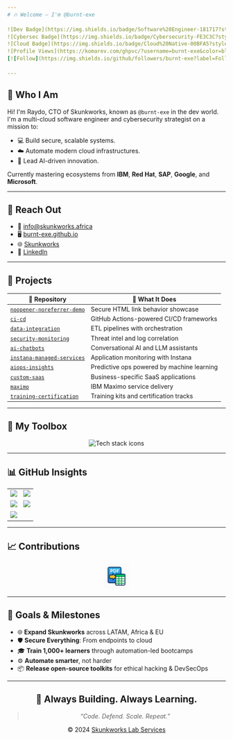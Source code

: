 ```yaml
---
# 🔥 Welcome — I'm @burnt-exe

![Dev Badge](https://img.shields.io/badge/Software%20Engineer-181717?style=flat-square&logo=github)
![Cybersec Badge](https://img.shields.io/badge/Cybersecurity-FE3C3C?style=flat-square&logo=hack-the-box)
![Cloud Badge](https://img.shields.io/badge/Cloud%20Native-00BFA5?style=flat-square&logo=cloudflare)
![Profile Views](https://komarev.com/ghpvc/?username=burnt-exe&color=blueviolet&style=flat-square)
[![Follow](https://img.shields.io/github/followers/burnt-exe?label=Follow&style=social)](https://github.com/burnt-exe)

---
```


## 🧩 Who I Am

Hi! I'm Raydo, CTO of Skunkworks, known as `@burnt-exe` in the dev world. I'm a multi-cloud software engineer and cybersecurity strategist on a mission to:

- 💻 Build secure, scalable systems.
- ☁️ Automate modern cloud infrastructures.
- 🤖 Lead AI-driven innovation.

Currently mastering ecosystems from **IBM**, **Red Hat**, **SAP**, **Google**, and **Microsoft**.

---

## 🧭 Reach Out

- 📧 [info@skunkworks.africa](mailto:info@skunkworks.africa)
- 🖥️ [burnt-exe.github.io](https://burnt-exe.github.io/burnt-exe.io)
- 🌐 [Skunkworks](https://www.skunkworks.africa)
- 💼 [LinkedIn](https://www.linkedin.com/in/raydo-matthee/)

---

## 🧪 Projects

| 🚀 Repository | 🧠 What It Does |
|--------------|------------------|
| [`noopener-noreferrer-demo`](https://github.com/Skunkworks-Lab-Services/noopener-noreferrer-demo) | Secure HTML link behavior showcase |
| [`ci-cd`](https://github.com/Skunkworks-Lab-Services/ci-cd) | GitHub Actions-powered CI/CD frameworks |
| [`data-integration`](https://github.com/Skunkworks-Lab-Services/data-integration) | ETL pipelines with orchestration |
| [`security-monitoring`](https://github.com/Skunkworks-Lab-Services/security-monitoring) | Threat intel and log correlation |
| [`ai-chatbots`](https://github.com/Skunkworks-Lab-Services/ai-chatbots) | Conversational AI and LLM assistants |
| [`instana-managed-services`](https://github.com/Skunkworks-Lab-Services/instana-managed-services) | Application monitoring with Instana |
| [`aiops-insights`](https://github.com/Skunkworks-Lab-Services/aiops-insights) | Predictive ops powered by machine learning |
| [`custom-saas`](https://github.com/Skunkworks-Lab-Services/custom-saas) | Business-specific SaaS applications |
| [`maximo`](https://github.com/Skunkworks-Lab-Services/maximo) | IBM Maximo service delivery |
| [`training-certification`](https://github.com/Skunkworks-Lab-Services/training-certification) | Training kits and certification tracks |

---

## 🧰 My Toolbox

<div align="center">
  <img src="https://skillicons.dev/icons?i=ts,py,bash,yaml,react,flask,nodejs,tailwind,docker,githubactions,firebase,openshift,prometheus,grafana,security" alt="Tech stack icons" />
</div>

---

## 📊 GitHub Insights

<div align="center">
  <table>
    <tr>
      <td><img src="https://github-readme-stats.vercel.app/api?username=burnt-exe&show_icons=true&theme=tokyonight&count_private=true&hide=issues" width="100%"/></td>
      <td><img src="https://github-readme-stats.vercel.app/api/top-langs/?username=burnt-exe&layout=compact&theme=tokyonight&hide=html" width="100%"/></td>
    </tr>
    <tr>
      <td><img src="https://streak-stats.demolab.com/?user=burnt-exe&theme=tokyonight" width="100%"/></td>
      <td><img src="https://github-profile-summary-cards.vercel.app/api/cards/profile-details?username=burnt-exe&theme=tokyonight" width="100%"/></td>
    </tr>
    <tr>
      <td colspan="2"><img src="https://github-readme-activity-graph.vercel.app/graph?username=burnt-exe&theme=tokyonight" width="100%"/></td>
    </tr>
  </table>
</div>

---

## 📈 Contributions

<div align="center">
  <a href="https://fileflip.jamtax.co.za/">
    <img src="https://raw.githubusercontent.com/jamtax/FileFlip/refs/heads/main/assets/favicon.png" alt="FileFlip" width="60"/>
  </a>
 </div>

---

## 🚀 Goals & Milestones

- 🌐 **Expand Skunkworks** across LATAM, Africa & EU
- 🛡️ **Secure Everything**: From endpoints to cloud
- 🎓 **Train 1,000+ learners** through automation-led bootcamps
- ⚙️ **Automate smarter**, not harder
- 📦 **Release open-source toolkits** for ethical hacking & DevSecOps

---

<div align="center">
  <h2>🧠 Always Building. Always Learning.</h2>
  <blockquote><em>“Code. Defend. Scale. Repeat.”</em></blockquote>
  <p>© 2024 <a href="https://www.skunkworks.africa">Skunkworks Lab Services</a></p>
</div>
